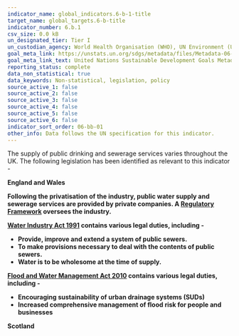 ```yaml
---
indicator_name: global_indicators.6-b-1-title
target_name: global_targets.6-b-title
indicator_number: 6.b.1
csv_size: 0.0 kB
un_designated_tier: Tier I
un_custodian_agency: World Health Organisation (WHO), UN Environment (UNEP), Organisation for Economic Co-operation and Development (OECD)
goal_meta_link: https://unstats.un.org/sdgs/metadata/files/Metadata-06-0B-01.pdf
goal_meta_link_text: United Nations Sustainable Development Goals Metadata (PDF 395 KB)
reporting_status: complete
data_non_statistical: true
data_keywords: Non-statistical, legislation, policy
source_active_1: false
source_active_2: false
source_active_3: false
source_active_4: false
source_active_5: false
source_active_6: false
indicator_sort_order: 06-bb-01
other_info: Data follows the UN specification for this indicator. 
---
```

<p>The supply of public drinking
and sewerage services varies
throughout the UK. The following
legislation has been identified as
relevant to this indicator - </p>
<p><b>England and Wales</
b></p>
<p>Following the privatisation of
the industry, public water supply
and sewerage services are
provided by private companies. A
<a href=https://
www.ofwat.gov.uk/regulatedcompanies/
ofwat-industryoverview/>
Regulatory
Framework</a> oversees the
industry.</p>
<p><a href=http://
www.legislation.gov.uk/ukpga/
1991/56/introduction>Water
Industry Act 1991</a> contains
various legal duties, including -
<ul>
<li>Provide, improve and extend
a system of public sewers.</li>
<li>To make provisions
necessary to deal with the
contents of public sewers.</li>
<li>Water is to be wholesome at
the time of supply.</li>
</ul>
<p><a href=https://
www.legislation.gov.uk/ukpga/
2010/29/contents>Flood and
Water Management Act 2010</a>
contains various legal duties,
including -
<ul>
<li>Encouraging sustainability
of urban drainage systems
(SUDs)
<li>Increased comprehensive
management of flood risk for
people and businesses</li>
</ul>
</p>
<p><b>Scotland</b></p>
   